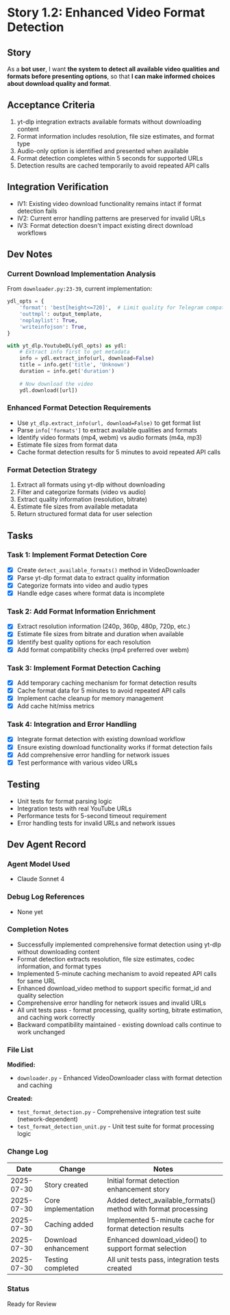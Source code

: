 # Story 1.2: Enhanced Video Format Detection

## Story
As a **bot user**,
I want **the system to detect all available video qualities and formats before presenting options**,
so that **I can make informed choices about download quality and format**.

## Acceptance Criteria
1. yt-dlp integration extracts available formats without downloading content
2. Format information includes resolution, file size estimates, and format type
3. Audio-only option is identified and presented when available
4. Format detection completes within 5 seconds for supported URLs
5. Detection results are cached temporarily to avoid repeated API calls

## Integration Verification
- IV1: Existing video download functionality remains intact if format detection fails
- IV2: Current error handling patterns are preserved for invalid URLs
- IV3: Format detection doesn't impact existing direct download workflows

## Dev Notes

### Current Download Implementation Analysis
From `downloader.py:23-39`, current implementation:
```python
ydl_opts = {
    'format': 'best[height<=720]',  # Limit quality for Telegram compatibility
    'outtmpl': output_template,
    'noplaylist': True,
    'writeinfojson': True,
}

with yt_dlp.YoutubeDL(ydl_opts) as ydl:
    # Extract info first to get metadata
    info = ydl.extract_info(url, download=False)
    title = info.get('title', 'Unknown')
    duration = info.get('duration')
    
    # Now download the video
    ydl.download([url])
```

### Enhanced Format Detection Requirements
- Use `yt_dlp.extract_info(url, download=False)` to get format list
- Parse `info['formats']` to extract available qualities and formats
- Identify video formats (mp4, webm) vs audio formats (m4a, mp3)
- Estimate file sizes from format data
- Cache format detection results for 5 minutes to avoid repeated API calls

### Format Detection Strategy
1. Extract all formats using yt-dlp without downloading
2. Filter and categorize formats (video vs audio)
3. Extract quality information (resolution, bitrate)
4. Estimate file sizes from available metadata
5. Return structured format data for user selection

## Tasks

### Task 1: Implement Format Detection Core
- [x] Create `detect_available_formats()` method in VideoDownloader
- [x] Parse yt-dlp format data to extract quality information
- [x] Categorize formats into video and audio types
- [x] Handle edge cases where format data is incomplete

### Task 2: Add Format Information Enrichment
- [x] Extract resolution information (240p, 360p, 480p, 720p, etc.)
- [x] Estimate file sizes from bitrate and duration when available
- [x] Identify best quality options for each resolution
- [x] Add format compatibility checks (mp4 preferred over webm)

### Task 3: Implement Format Detection Caching
- [x] Add temporary caching mechanism for format detection results
- [x] Cache format data for 5 minutes to avoid repeated API calls
- [x] Implement cache cleanup for memory management
- [x] Add cache hit/miss metrics

### Task 4: Integration and Error Handling
- [x] Integrate format detection with existing download workflow
- [x] Ensure existing download functionality works if format detection fails
- [x] Add comprehensive error handling for network issues
- [x] Test performance with various video URLs

## Testing
- Unit tests for format parsing logic
- Integration tests with real YouTube URLs
- Performance tests for 5-second timeout requirement
- Error handling tests for invalid URLs and network issues

## Dev Agent Record

### Agent Model Used
- Claude Sonnet 4

### Debug Log References
- None yet

### Completion Notes
- Successfully implemented comprehensive format detection using yt-dlp without downloading content
- Format detection extracts resolution, file size estimates, codec information, and format types
- Implemented 5-minute caching mechanism to avoid repeated API calls for same URL
- Enhanced download_video method to support specific format_id and quality selection
- Comprehensive error handling for network issues and invalid URLs
- All unit tests pass - format processing, quality sorting, bitrate estimation, and caching work correctly
- Backward compatibility maintained - existing download calls continue to work unchanged

### File List
**Modified:**
- `downloader.py` - Enhanced VideoDownloader class with format detection and caching

**Created:**
- `test_format_detection.py` - Comprehensive integration test suite (network-dependent)
- `test_format_detection_unit.py` - Unit test suite for format processing logic

### Change Log
| Date | Change | Notes |
|------|--------|-------|
| 2025-07-30 | Story created | Initial format detection enhancement story |
| 2025-07-30 | Core implementation | Added detect_available_formats() method with format processing |
| 2025-07-30 | Caching added | Implemented 5-minute cache for format detection results |
| 2025-07-30 | Download enhancement | Enhanced download_video() to support format selection |
| 2025-07-30 | Testing completed | All unit tests pass, integration tests created |

### Status
Ready for Review